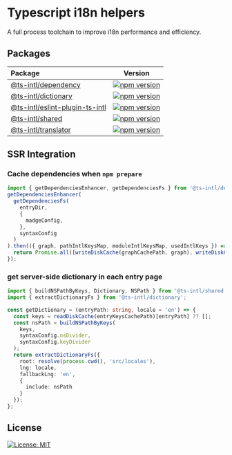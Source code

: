 # Typescript i18n helpers

A full process toolchain to improve i18n performance and efficiency.

## Packages

| Package                                                           | Version                                                                                                                                    |
| :---------------------------------------------------------------- | ------------------------------------------------------------------------------------------------------------------------------------------ |
| [@ts-intl/dependency](packages/dependency/)                       | [![npm version](https://badge.fury.io/js/@ts-intl%2Fdependency.svg)](https://badge.fury.io/js/@ts-intl%2Fdependency)                       |
| [@ts-intl/dictionary](packages/dictionary/)                       | [![npm version](https://badge.fury.io/js/@ts-intl%2Fdictionary.svg)](https://badge.fury.io/js/@ts-intl%2Fdictionary)                       |
| [@ts-intl/eslint-plugin-ts-intl](packages/eslint-plugin-ts-intl/) | [![npm version](https://badge.fury.io/js/@ts-intl%2Feslint-plugin-ts-intl.svg)](https://badge.fury.io/js/@ts-intl%2Feslint-plugin-ts-intl) |
| [@ts-intl/shared](packages/shared/)                               | [![npm version](https://badge.fury.io/js/@ts-intl%2Fshared.svg)](https://badge.fury.io/js/@ts-intl%2Fshared)                               |
| [@ts-intl/translator](packages/translator/)                       | [![npm version](https://badge.fury.io/js/@ts-intl%2Ftranslator.svg)](https://badge.fury.io/js/@ts-intl%2Ftranslator)                       |

## SSR Integration

### Cache dependencies when `npm prepare`

```ts
import { getDependenciesEnhancer, getDependenciesFs } from '@ts-intl/dependency';
getDependenciesEnhancer(
  getDependenciesFs(
    entryDir,
    {
      madgeConfig,
    },
    syntaxConfig
  )
).then(({ graph, pathIntlKeysMap, moduleIntlKeysMap, usedIntlKeys }) => {
  return Promise.all([writeDiskCache(graphCachePath, graph), writeDiskCache(pkMapCachePath, pathIntlKeysMap), writeDiskCache(entryKeysCachePath, moduleIntlKeysMap), writeDiskCache(usedKeysCachePath, usedIntlKeys)]);
});
```

### get server-side dictionary in each entry page

```ts
import { buildNSPathByKeys, Dictionary, NSPath } from '@ts-intl/shared';
import { extractDictionaryFs } from '@ts-intl/dictionary';

const getDictionary = (entryPath: string, locale = 'en') => {
  const keys = readDiskCache(entryKeysCachePath)[entryPath] ?? [];
  const nsPath = buildNSPathByKeys(
    keys,
    syntaxConfig.nsDivider,
    syntaxConfig.keyDivider
  );
  return extractDictionaryFs({
    root: resolve(process.cwd(), 'src/locales'),
    lng: locale,
    fallbackLng: 'en',
    {
      include: nsPath
    }
  });
};
```

## License

[![License: MIT](https://img.shields.io/badge/License-MIT-yellow.svg)](https://opensource.org/licenses/MIT)
